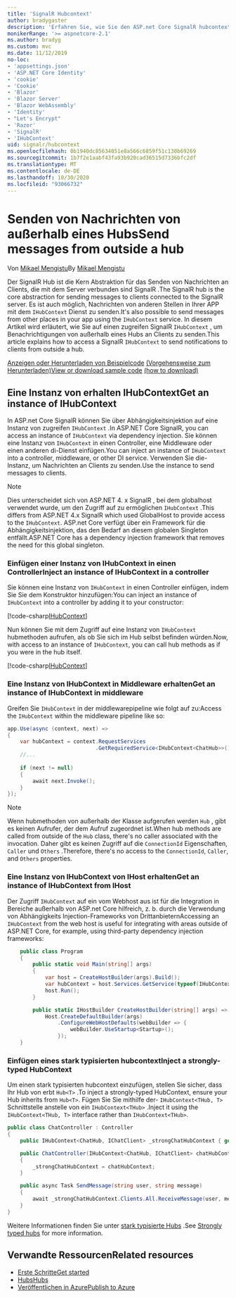 ```yaml
---
title: 'SignalR Hubcontext'
author: bradygaster
description: 'Erfahren Sie, wie Sie den ASP.net Core SignalR hubcontext-Dienst verwenden, um Benachrichtigungen von außerhalb eines Hubs an Clients zu senden.'
monikerRange: '>= aspnetcore-2.1'
ms.author: bradyg
ms.custom: mvc
ms.date: 11/12/2019
no-loc:
- 'appsettings.json'
- 'ASP.NET Core Identity'
- 'cookie'
- 'Cookie'
- 'Blazor'
- 'Blazor Server'
- 'Blazor WebAssembly'
- 'Identity'
- "Let's Encrypt"
- 'Razor'
- 'SignalR'
- 'IHubContext'
uid: signalr/hubcontext
ms.openlocfilehash: 0b1940dc85634051e8a566c6859f51c130b69269
ms.sourcegitcommit: 1b7f2e1aabf43fa93b920cad36515d7336bfc2df
ms.translationtype: MT
ms.contentlocale: de-DE
ms.lasthandoff: 10/30/2020
ms.locfileid: "93066732"
---
```

# <a name="send-messages-from-outside-a-hub"></a><span data-ttu-id="a1044-103">Senden von Nachrichten von außerhalb eines Hubs</span><span class="sxs-lookup"><span data-stu-id="a1044-103">Send messages from outside a hub</span></span>

<span data-ttu-id="a1044-104">Von [Mikael Mengistu](https://twitter.com/MikaelM_12)</span><span class="sxs-lookup"><span data-stu-id="a1044-104">By [Mikael Mengistu](https://twitter.com/MikaelM_12)</span></span>

<span data-ttu-id="a1044-105">Der SignalR Hub ist die Kern Abstraktion für das Senden von Nachrichten an Clients, die mit dem Server verbunden sind SignalR .</span><span class="sxs-lookup"><span data-stu-id="a1044-105">The SignalR hub is the core abstraction for sending messages to clients connected to the SignalR server.</span></span> <span data-ttu-id="a1044-106">Es ist auch möglich, Nachrichten von anderen Stellen in Ihrer APP mit dem `IHubContext` Dienst zu senden.</span><span class="sxs-lookup"><span data-stu-id="a1044-106">It's also possible to send messages from other places in your app using the `IHubContext` service.</span></span> <span data-ttu-id="a1044-107">In diesem Artikel wird erläutert, wie Sie auf einen zugreifen SignalR `IHubContext` , um Benachrichtigungen von außerhalb eines Hubs an Clients zu senden.</span><span class="sxs-lookup"><span data-stu-id="a1044-107">This article explains how to access a SignalR `IHubContext` to send notifications to clients from outside a hub.</span></span>

<span data-ttu-id="a1044-108">[Anzeigen oder Herunterladen von Beispielcode](https://github.com/dotnet/AspNetCore.Docs/tree/master/aspnetcore/signalr/hubcontext/sample/) [(Vorgehensweise zum Herunterladen)](xref:index#how-to-download-a-sample)</span><span class="sxs-lookup"><span data-stu-id="a1044-108">[View or download sample code](https://github.com/dotnet/AspNetCore.Docs/tree/master/aspnetcore/signalr/hubcontext/sample/) [(how to download)](xref:index#how-to-download-a-sample)</span></span>

## <a name="get-an-instance-of-no-locihubcontext"></a><span data-ttu-id="a1044-109">Eine Instanz von erhalten IHubContext</span><span class="sxs-lookup"><span data-stu-id="a1044-109">Get an instance of IHubContext</span></span>

<span data-ttu-id="a1044-110">In ASP.net Core SignalR können Sie über Abhängigkeitsinjektion auf eine Instanz von zugreifen `IHubContext` .</span><span class="sxs-lookup"><span data-stu-id="a1044-110">In ASP.NET Core SignalR, you can access an instance of `IHubContext` via dependency injection.</span></span> <span data-ttu-id="a1044-111">Sie können eine Instanz von `IHubContext` in einen Controller, eine Middleware oder einen anderen di-Dienst einfügen.</span><span class="sxs-lookup"><span data-stu-id="a1044-111">You can inject an instance of `IHubContext` into a controller, middleware, or other DI service.</span></span> <span data-ttu-id="a1044-112">Verwenden Sie die-Instanz, um Nachrichten an Clients zu senden.</span><span class="sxs-lookup"><span data-stu-id="a1044-112">Use the instance to send messages to clients.</span></span>

> [!NOTE]
> <span data-ttu-id="a1044-113">Dies unterscheidet sich von ASP.NET 4. x SignalR , bei dem globalhost verwendet wurde, um den Zugriff auf zu ermöglichen `IHubContext` .</span><span class="sxs-lookup"><span data-stu-id="a1044-113">This differs from ASP.NET 4.x SignalR which used GlobalHost to provide access to the `IHubContext`.</span></span> <span data-ttu-id="a1044-114">ASP.net Core verfügt über ein Framework für die Abhängigkeitsinjektion, das den Bedarf an diesem globalen Singleton entfällt.</span><span class="sxs-lookup"><span data-stu-id="a1044-114">ASP.NET Core has a dependency injection framework that removes the need for this global singleton.</span></span>

### <a name="inject-an-instance-of-no-locihubcontext-in-a-controller"></a><span data-ttu-id="a1044-115">Einfügen einer Instanz von IHubContext in einen Controller</span><span class="sxs-lookup"><span data-stu-id="a1044-115">Inject an instance of IHubContext in a controller</span></span>

<span data-ttu-id="a1044-116">Sie können eine Instanz von `IHubContext` in einen Controller einfügen, indem Sie Sie dem Konstruktor hinzufügen:</span><span class="sxs-lookup"><span data-stu-id="a1044-116">You can inject an instance of `IHubContext` into a controller by adding it to your constructor:</span></span>

[!code-csharp[IHubContext](hubcontext/sample/Controllers/HomeController.cs?range=12-19,57)]

<span data-ttu-id="a1044-117">Nun können Sie mit dem Zugriff auf eine Instanz von `IHubContext` hubmethoden aufrufen, als ob Sie sich im Hub selbst befinden würden.</span><span class="sxs-lookup"><span data-stu-id="a1044-117">Now, with access to an instance of `IHubContext`, you can call hub methods as if you were in the hub itself.</span></span>

[!code-csharp[IHubContext](hubcontext/sample/Controllers/HomeController.cs?range=21-25)]

### <a name="get-an-instance-of-no-locihubcontext-in-middleware"></a><span data-ttu-id="a1044-118">Eine Instanz von IHubContext in Middleware erhalten</span><span class="sxs-lookup"><span data-stu-id="a1044-118">Get an instance of IHubContext in middleware</span></span>

<span data-ttu-id="a1044-119">Greifen Sie `IHubContext` in der middlewarepipeline wie folgt auf zu:</span><span class="sxs-lookup"><span data-stu-id="a1044-119">Access the `IHubContext` within the middleware pipeline like so:</span></span>

```csharp
app.Use(async (context, next) =>
{
    var hubContext = context.RequestServices
                            .GetRequiredService<IHubContext<ChatHub>>();
    //...
    
    if (next != null)
    {
        await next.Invoke();
    }
});
```

> [!NOTE]
> <span data-ttu-id="a1044-120">Wenn hubmethoden von außerhalb der Klasse aufgerufen werden `Hub` , gibt es keinen Aufrufer, der dem Aufruf zugeordnet ist.</span><span class="sxs-lookup"><span data-stu-id="a1044-120">When hub methods are called from outside of the `Hub` class, there's no caller associated with the invocation.</span></span> <span data-ttu-id="a1044-121">Daher gibt es keinen Zugriff auf die `ConnectionId` Eigenschaften, `Caller` und `Others` .</span><span class="sxs-lookup"><span data-stu-id="a1044-121">Therefore, there's no access to the `ConnectionId`, `Caller`, and `Others` properties.</span></span>

### <a name="get-an-instance-of-no-locihubcontext-from-ihost"></a><span data-ttu-id="a1044-122">Eine Instanz von IHubContext von IHost erhalten</span><span class="sxs-lookup"><span data-stu-id="a1044-122">Get an instance of IHubContext from IHost</span></span>

<span data-ttu-id="a1044-123">Der Zugriff `IHubContext` auf ein vom Webhost aus ist für die Integration in Bereiche außerhalb von ASP.net Core hilfreich, z. b. durch die Verwendung von Abhängigkeits Injection-Frameworks von Drittanbietern</span><span class="sxs-lookup"><span data-stu-id="a1044-123">Accessing an `IHubContext` from the web host is useful for integrating with areas outside of ASP.NET Core, for example, using third-party dependency injection frameworks:</span></span>

```csharp
    public class Program
    {
        public static void Main(string[] args)
        {
            var host = CreateHostBuilder(args).Build();
            var hubContext = host.Services.GetService(typeof(IHubContext<ChatHub>));
            host.Run();
        }

        public static IHostBuilder CreateHostBuilder(string[] args) =>
            Host.CreateDefaultBuilder(args)
                .ConfigureWebHostDefaults(webBuilder => {
                    webBuilder.UseStartup<Startup>();
                });
    }
```

### <a name="inject-a-strongly-typed-hubcontext"></a><span data-ttu-id="a1044-124">Einfügen eines stark typisierten hubcontext</span><span class="sxs-lookup"><span data-stu-id="a1044-124">Inject a strongly-typed HubContext</span></span>

<span data-ttu-id="a1044-125">Um einen stark typisierten hubcontext einzufügen, stellen Sie sicher, dass Ihr Hub von erbt `Hub<T>` .</span><span class="sxs-lookup"><span data-stu-id="a1044-125">To inject a strongly-typed HubContext, ensure your Hub inherits from `Hub<T>`.</span></span> <span data-ttu-id="a1044-126">Fügen Sie Sie mithilfe der- `IHubContext<THub, T>` Schnittstelle anstelle von ein `IHubContext<THub>` .</span><span class="sxs-lookup"><span data-stu-id="a1044-126">Inject it using the `IHubContext<THub, T>` interface rather than `IHubContext<THub>`.</span></span>

```csharp
public class ChatController : Controller
{
    public IHubContext<ChatHub, IChatClient> _strongChatHubContext { get; }

    public ChatController(IHubContext<ChatHub, IChatClient> chatHubContext)
    {
        _strongChatHubContext = chatHubContext;
    }

    public async Task SendMessage(string user, string message)
    {
        await _strongChatHubContext.Clients.All.ReceiveMessage(user, message);
    }
}
```

<span data-ttu-id="a1044-127">Weitere Informationen finden Sie unter [stark typisierte Hubs](xref:signalr/hubs#strongly-typed-hubs) .</span><span class="sxs-lookup"><span data-stu-id="a1044-127">See [Strongly typed hubs](xref:signalr/hubs#strongly-typed-hubs) for more information.</span></span>

## <a name="related-resources"></a><span data-ttu-id="a1044-128">Verwandte Ressourcen</span><span class="sxs-lookup"><span data-stu-id="a1044-128">Related resources</span></span>

* [<span data-ttu-id="a1044-129">Erste Schritte</span><span class="sxs-lookup"><span data-stu-id="a1044-129">Get started</span></span>](xref:tutorials/signalr)
* [<span data-ttu-id="a1044-130">Hubs</span><span class="sxs-lookup"><span data-stu-id="a1044-130">Hubs</span></span>](xref:signalr/hubs)
* [<span data-ttu-id="a1044-131">Veröffentlichen in Azure</span><span class="sxs-lookup"><span data-stu-id="a1044-131">Publish to Azure</span></span>](xref:signalr/publish-to-azure-web-app)
